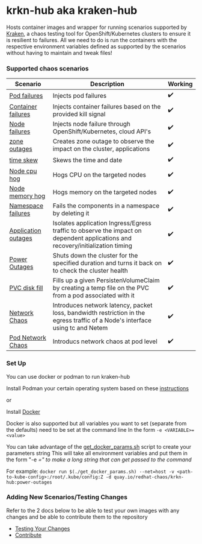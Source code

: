 # krkn-hub aka kraken-hub

Hosts container images and wrapper for running scenarios supported by [Kraken](https://github.com/redhat-chaos/krkn), a chaos testing tool for OpenShift/Kubernetes clusters to ensure it is resilient to failures. All we need to do is run the containers with the respective environment variables defined as supported by the scenarios without having to maintain and tweak files!


### Supported chaos scenarios

Scenario   | Description | Working
------------------------------------------- | --------------------------------------------------------------------------------------------- | -------------------- |  
[Pod failures](docs/pod-scenarios.md) | Injects pod failures | :heavy_check_mark: |
[Container failures](docs/container-scenarios.md) | Injects container failures based on the provided kill signal | :heavy_check_mark: | 
[Node failures](docs/node-scenarios.md) | Injects node failure through OpenShift/Kubernetes, cloud API's | :heavy_check_mark: |
[zone outages](docs/zone-outages.md) | Creates zone outage to observe the impact on the cluster, applications | :heavy_check_mark: |
[time skew](docs/time-scenarios.md) | Skews the time and date | :heavy_check_mark: |
[Node cpu hog](docs/node-cpu-hog.md) | Hogs CPU on the targeted nodes | :heavy_check_mark: |
[Node memory hog](docs/node-memory-hog.md) | Hogs memory on the targeted nodes | :heavy_check_mark:  |
[Namespace failures](docs/namespace-scenarios.md) | Fails the components in a namespace by deleting it | :heavy_check_mark: | 
[Application outages](docs/application-outages.md) | Isolates application Ingress/Egress traffic to observe the impact on dependent applications and recovery/initialization timing | :heavy_check_mark: |
[Power Outages](docs/power-outages.md) | Shuts down the cluster for the specified duration and turns it back on to check the cluster health | :heavy_check_mark: |
[PVC disk fill](docs/pvc-scenarios.md) | Fills up a given PersistenVolumeClaim by creating a temp file on the PVC from a pod associated with it | :heavy_check_mark: |
[Network Chaos](docs/network-chaos.md) | Introduces network latency, packet loss, bandwidth restriction in the egress traffic of a Node's interface using tc and Netem | :heavy_check_mark: | 
[Pod Network Chaos](docs/pod-network-chaos.md) | Introducs network chaos at pod level | :heavy_check_mark: |


### Set Up 
You can use docker or podman to run kraken-hub

Install Podman your certain operating system based on these [instructions](https://podman.io/getting-started/installation) 

or 

Install [Docker](https://docs.docker.com/engine/install/)

Docker is also supported but all variables you want to set (separate from the defaults) need to be set at the command line
In the form `-e <VARIABLE>=<value>`

You can take advantage of the [get_docker_params.sh](get_docker_params.sh) script to create your parameters string
This will take all environment variables and put them in the form "-e <var>=<value>" to make a long string that can get passed to the command

For example: 
`docker run $(./get_docker_params.sh) --net=host -v <path-to-kube-config>:/root/.kube/config:Z -d quay.io/redhat-chaos/krkn-hub:power-outages`

### Adding New Scenarios/Testing Changes

Refer to the 2 docs below to be able to test your own images with any changes and be able to contribute them to the repository

- [Testing Your Changes](docs/test_your_changes.md)
- [Contribute](docs/contribute.md)
